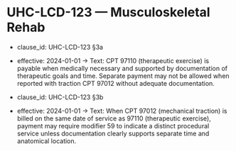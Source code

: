 # UHC-LCD-123 — Musculoskeletal Rehab
- clause_id: UHC-LCD-123 §3a
- effective: 2024-01-01 →
Text: CPT 97110 (therapeutic exercise) is payable when medically necessary and supported by documentation of therapeutic goals and time. Separate payment may not be allowed when reported with traction CPT 97012 without adequate documentation.

- clause_id: UHC-LCD-123 §3b
- effective: 2024-01-01 →
Text: When CPT 97012 (mechanical traction) is billed on the same date of service as 97110 (therapeutic exercise), payment may require modifier 59 to indicate a distinct procedural service unless documentation clearly supports separate time and anatomical location.
